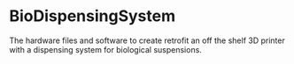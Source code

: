 # BioDispensingSystem
The hardware files and software to create retrofit an off the shelf 3D printer with a dispensing system for biological suspensions. 
